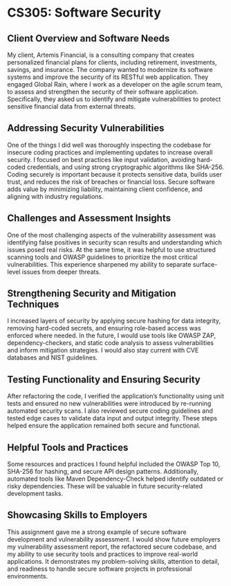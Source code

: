 # CS305: Software Security
## Client Overview and Software Needs
My client, Artemis Financial, is a consulting company that creates personalized financial plans for clients, including retirement, investments, savings, and insurance. The company wanted to modernize its software systems and improve the security of its RESTful web application. They engaged Global Rain, where I work as a developer on the agile scrum team, to assess and strengthen the security of their software application. Specifically, they asked us to identify and mitigate vulnerabilities to protect sensitive financial data from external threats.

## Addressing Security Vulnerabilities
One of the things I did well was thoroughly inspecting the codebase for insecure coding practices and implementing updates to increase overall security. I focused on best practices like input validation, avoiding hard-coded credentials, and using strong cryptographic algorithms like SHA-256. Coding securely is important because it protects sensitive data, builds user trust, and reduces the risk of breaches or financial loss. Secure software adds value by minimizing liability, maintaining client confidence, and aligning with industry regulations.

## Challenges and Assessment Insights
One of the most challenging aspects of the vulnerability assessment was identifying false positives in security scan results and understanding which issues posed real risks. At the same time, it was helpful to use structured scanning tools and OWASP guidelines to prioritize the most critical vulnerabilities. This experience sharpened my ability to separate surface-level issues from deeper threats.

## Strengthening Security and Mitigation Techniques
I increased layers of security by applying secure hashing for data integrity, removing hard-coded secrets, and ensuring role-based access was enforced where needed. In the future, I would use tools like OWASP ZAP, dependency-checkers, and static code analysis to assess vulnerabilities and inform mitigation strategies. I would also stay current with CVE databases and NIST guidelines.

## Testing Functionality and Ensuring Security
After refactoring the code, I verified the application’s functionality using unit tests and ensured no new vulnerabilities were introduced by re-running automated security scans. I also reviewed secure coding guidelines and tested edge cases to validate data input and output integrity. These steps helped ensure the application remained both secure and functional.

## Helpful Tools and Practices
Some resources and practices I found helpful included the OWASP Top 10, SHA-256 for hashing, and secure API design patterns. Additionally, automated tools like Maven Dependency-Check helped identify outdated or risky dependencies. These will be valuable in future security-related development tasks.

## Showcasing Skills to Employers
This assignment gave me a strong example of secure software development and vulnerability assessment. I would show future employers my vulnerability assessment report, the refactored secure codebase, and my ability to use security tools and practices to improve real-world applications. It demonstrates my problem-solving skills, attention to detail, and readiness to handle secure software projects in professional environments.
